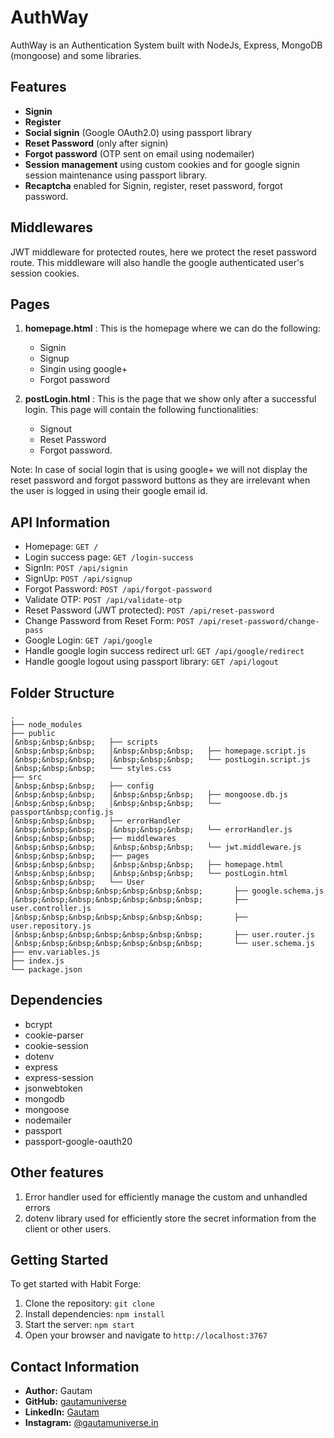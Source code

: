 # AuthWay

AuthWay is an Authentication System built with NodeJs, Express, MongoDB (mongoose) and some libraries. 

## Features
- **Signin**
- **Register**
- **Social signin** (Google OAuth2.0) using passport library
- **Reset Password** (only after signin)
- **Forgot password** (OTP sent on email using nodemailer)
- **Session management** using custom cookies and for google signin session maintenance using passport library.
- **Recaptcha** enabled for Signin, register, reset password, forgot password.

## Middlewares
JWT middleware for protected routes, here we protect the reset password route. This middleware will also handle the google authenticated user's session cookies.

## Pages
1. **homepage.html** :  This is the homepage where we can do the following:
    - Signin
    - Signup
    - Singin using google+
    - Forgot password

2. **postLogin.html** : This is the page that we show only after a successful login. This page will contain the following functionalities:
    - Signout
    - Reset Password
    - Forgot password.

Note: In case of social login that is using google+ we will not display the reset password and forgot password buttons as they are irrelevant when the user is logged in using their google email id.

## API Information
- Homepage: `GET /`
- Login success page: `GET /login-success`
- SignIn: `POST /api/signin`
- SignUp: `POST /api/signup`
- Forgot Password: `POST /api/forgot-password`
- Validate OTP: `POST /api/validate-otp`
- Reset Password (JWT protected): `POST /api/reset-password`
- Change Password from Reset Form: `POST /api/reset-password/change-pass`
- Google Login: `GET /api/google`
- Handle google login success redirect url: `GET /api/google/redirect`
- Handle google logout using passport library: `GET /api/logout`

## Folder Structure
```
.
├── node_modules
├── public
│&nbsp;&nbsp;&nbsp;   ├── scripts
│&nbsp;&nbsp;&nbsp;   │&nbsp;&nbsp;&nbsp;   ├── homepage.script.js
│&nbsp;&nbsp;&nbsp;   │&nbsp;&nbsp;&nbsp;   └── postLogin.script.js
│&nbsp;&nbsp;&nbsp;   └── styles.css
├── src
│&nbsp;&nbsp;&nbsp;   ├── config
│&nbsp;&nbsp;&nbsp;   │&nbsp;&nbsp;&nbsp;   ├── mongoose.db.js
│&nbsp;&nbsp;&nbsp;   │&nbsp;&nbsp;&nbsp;   └── passport&nbsp;config.js
│&nbsp;&nbsp;&nbsp;   ├── errorHandler
│&nbsp;&nbsp;&nbsp;   │&nbsp;&nbsp;&nbsp;   └── errorHandler.js
│&nbsp;&nbsp;&nbsp;   ├── middlewares
│&nbsp;&nbsp;&nbsp;   │&nbsp;&nbsp;&nbsp;   └── jwt.middleware.js
│&nbsp;&nbsp;&nbsp;   ├── pages
│&nbsp;&nbsp;&nbsp;   │&nbsp;&nbsp;&nbsp;   ├── homepage.html
│&nbsp;&nbsp;&nbsp;   │&nbsp;&nbsp;&nbsp;   └── postLogin.html
│&nbsp;&nbsp;&nbsp;   └── User
│&nbsp;&nbsp;&nbsp;&nbsp;&nbsp;&nbsp;&nbsp;       ├── google.schema.js
│&nbsp;&nbsp;&nbsp;&nbsp;&nbsp;&nbsp;&nbsp;       ├── user.controller.js
│&nbsp;&nbsp;&nbsp;&nbsp;&nbsp;&nbsp;&nbsp;       ├── user.repository.js
│&nbsp;&nbsp;&nbsp;&nbsp;&nbsp;&nbsp;&nbsp;       ├── user.router.js
│&nbsp;&nbsp;&nbsp;&nbsp;&nbsp;&nbsp;&nbsp;       └── user.schema.js
├── env.variables.js
├── index.js
└── package.json
```

## Dependencies
- bcrypt
- cookie-parser
- cookie-session
- dotenv
- express
- express-session
- jsonwebtoken
- mongodb
- mongoose
- nodemailer
- passport
- passport-google-oauth20

## Other features
1. Error handler used for efficiently manage the custom and unhandled errors
2. dotenv library used for efficiently store the secret information from the client or other users.

## Getting Started

To get started with Habit Forge:

1. Clone the repository: `git clone `
2. Install dependencies: `npm install`
3. Start the server: `npm start`
4. Open your browser and navigate to `http://localhost:3767`

## Contact Information
- **Author:** Gautam
- **GitHub:** [gautamuniverse](https://github.com/gautamuniverse)
- **LinkedIn:** [Gautam](https://www.linkedin.com/in/gautam-116307bb/)
- **Instagram:** [@gautamuniverse.in](https://www.instagram.com/gautamuniverse.in/)
